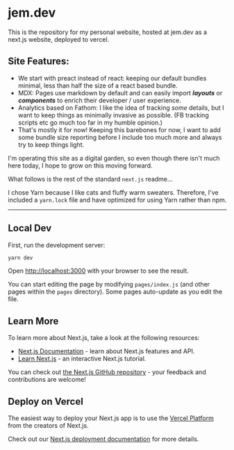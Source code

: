 # jem.dev

This is the repository for my personal website, hosted at jem.dev as a next.js
website, deployed to vercel.

## Site Features:

-   We start with preact instead of react: keeping our default bundles minimal,
    less than half the size of a react based bundle.
-   MDX: Pages use markdown by default and can easily import **_layouts_** or
    **_components_** to enrich their developer / user experience.
-   Analytics based on Fathom: I like the idea of tracking _some_ details, but I
    want to keep things as minimally invasive as possible. (FB tracking scripts
    etc go much too far in my humble opinion.)
-   That's mostly it for now! Keeping this barebones for now, I want to add some
    bundle size reporting before I include too much more and always try to keep
    things light.

I'm operating this site as a digital garden, so even though there isn't much
here today, I hope to grow on this moving forward.

What follows is the rest of the standard `next.js` readme...

I chose Yarn because I like cats and fluffy warm sweaters. Therefore, I've
included a `yarn.lock` file and have optimized for using Yarn rather than npm.

---

## Local Dev

First, run the development server:

```bash
yarn dev
```

Open [http://localhost:3000](http://localhost:3000) with your browser to see the
result.

You can start editing the page by modifying `pages/index.js` (and other pages
within the `pages` directory). Some pages auto-update as you edit the file.

## Learn More

To learn more about Next.js, take a look at the following resources:

-   [Next.js Documentation](https://nextjs.org/docs) - learn about Next.js
    features and API.
-   [Learn Next.js](https://nextjs.org/learn) - an interactive Next.js tutorial.

You can check out
[the Next.js GitHub repository](https://github.com/zeit/next.js/) - your
feedback and contributions are welcome!

## Deploy on Vercel

The easiest way to deploy your Next.js app is to use the
[Vercel Platform](https://vercel.com/import?utm_medium=default-template&filter=next.js&utm_source=create-next-app&utm_campaign=create-next-app-readme)
from the creators of Next.js.

Check out our
[Next.js deployment documentation](https://nextjs.org/docs/deployment) for more
details.

